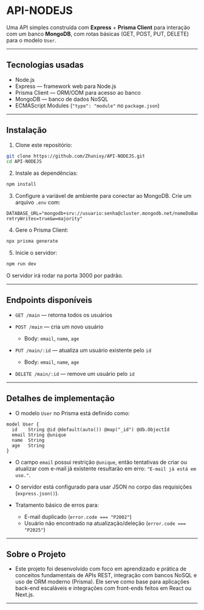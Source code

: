 # API-NODEJS

Uma API simples construída com **Express** + **Prisma Client** para interação com um banco **MongoDB**, com rotas básicas (GET, POST, PUT, DELETE) para o modelo `User`.

---

## Tecnologias usadas

* Node.js
* Express — framework web para Node.js
* Prisma Client — ORM/ODM para acesso ao banco
* MongoDB — banco de dados NoSQL
* ECMAScript Modules (`"type": "module"` no `package.json`)

---

## Instalação

1. Clone este repositório:

```bash
git clone https://github.com/Zhunixy/API-NODEJS.git
cd API-NODEJS
```

2. Instale as dependências:

```bash
npm install
```

3. Configure a variável de ambiente para conectar ao MongoDB. Crie um arquivo `.env` com:

```env
DATABASE_URL="mongodb+srv://usuario:senha@cluster.mongodb.net/nomeDoBanco?retryWrites=true&w=majority"
```

4. Gere o Prisma Client:

```bash
npx prisma generate
```

5. Inicie o servidor:

```bash
npm run dev
```

O servidor irá rodar na porta 3000 por padrão.

---

## Endpoints disponíveis

* `GET /main` — retorna todos os usuários
* `POST /main` — cria um novo usuário

  * Body: `email`, `name`, `age`
* `PUT /main/:id` — atualiza um usuário existente pelo `id`

  * Body: `email`, `name`, `age`
* `DELETE /main/:id` — remove um usuário pelo `id`

---

## Detalhes de implementação

* O modelo `User` no Prisma está definido como:

```prisma
model User {
  id    String @id @default(auto()) @map("_id") @db.ObjectId
  email String @unique
  name  String
  age   String
}
```

* O campo `email` possui restrição `@unique`, então tentativas de criar ou atualizar com e-mail já existente resultarão em erro: `"E-mail já está em uso."`.
* O servidor está configurado para usar JSON no corpo das requisições (`express.json()`).
* Tratamento básico de erros para:

  * E-mail duplicado (`error.code === "P2002"`)
  * Usuário não encontrado na atualização/deleção (`error.code === "P2025"`)

---

## Sobre o Projeto

* Este projeto foi desenvolvido com foco em aprendizado e prática de conceitos fundamentais de APIs REST, integração com bancos NoSQL e uso de ORM moderno (Prisma).
Ele serve como base para aplicações back-end escaláveis e integrações com front-ends feitos em React ou Next.js.

---
